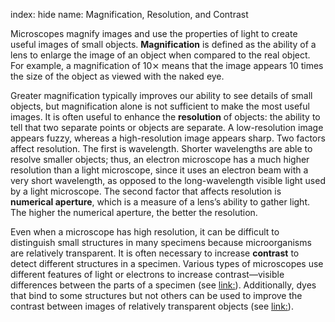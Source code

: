 index: hide
name: Magnification, Resolution, and Contrast

Microscopes magnify images and use the properties of light to create useful images of small objects.  **Magnification** is defined as the ability of a lens to enlarge the image of an object when compared to the real object. For example, a magnification of 10⨯ means that the image appears 10 times the size of the object as viewed with the naked eye.

Greater magnification typically improves our ability to see details of small objects, but magnification alone is not sufficient to make the most useful images. It is often useful to enhance the  **resolution** of objects: the ability to tell that two separate points or objects are separate. A low-resolution image appears fuzzy, whereas a high-resolution image appears sharp. Two factors affect resolution. The first is wavelength. Shorter wavelengths are able to resolve smaller objects; thus, an electron microscope has a much higher resolution than a light microscope, since it uses an electron beam with a very short wavelength, as opposed to the long-wavelength visible light used by a light microscope. The second factor that affects resolution is  **numerical aperture**, which is a measure of a lens’s ability to gather light. The higher the numerical aperture, the better the resolution.

Even when a microscope has high resolution, it can be difficult to distinguish small structures in many specimens because microorganisms are relatively transparent. It is often necessary to increase  **contrast** to detect different structures in a specimen. Various types of microscopes use different features of light or electrons to increase contrast—visible differences between the parts of a specimen (see <link:>). Additionally, dyes that bind to some structures but not others can be used to improve the contrast between images of relatively transparent objects (see <link:>).
